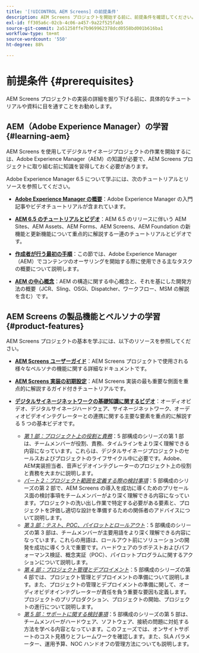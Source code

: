 ```yaml
---
title: '[!UICONTROL AEM Screens] の前提条件'
description: AEM Screens プロジェクトを開始する前に、前提条件を確認してください。
exl-id: ff305a6c-02cb-4c06-a457-9a22f525fab5
source-git-commit: 2a51258ffe7b969962378dcd0558bd001b616ba1
workflow-type: tm+mt
source-wordcount: '550'
ht-degree: 88%

---
```


# 前提条件 {#prerequisites}

AEM Screens プロジェクトの実装の詳細を掘り下げる前に、具体的なチュートリアルや資料に目を通すことをお勧めします。

## AEM（Adobe Experience Manager）の学習 {#learning-aem}

AEM Screens を使用してデジタルサイネージプロジェクトの作業を開始するには、Adobe Experience Manager（AEM）の知識が必要で、AEM Screens プロジェクトに取り組む前に知識を習得しておく必要があります。

Adobe Experience Manager 6.5 について学ぶには、次のチュートリアルとリソースを参照してください。

* **[Adobe Experience Manager の概要](https://experienceleague.adobe.com/ja/docs/experience-manager-cloud-service/content/overview/introduction)**：Adobe Experience Manager の入門記事やビデオチュートリアルが含まれています。

* **[AEM 6.5 のチュートリアルとビデオ](https://experienceleague.adobe.com/ja/docs/experience-manager-tutorials)**：AEM 6.5 のリリースに伴いう AEM Sites、AEM Assets、AEM Forms、AEM Screens、AEM Foundation の新機能と更新機能について重点的に解説する一連のチュートリアルとビデオです。

* **[作成者が行う最初の手順](https://experienceleague.adobe.com/ja/docs/experience-manager-65/content/sites/authoring/essentials/first-steps)**：この節では、Adobe Experience Manager（AEM）でコンテンツのオーサリングを開始する際に使用できる主なタスクの概要について説明します。

* **[AEM の中心概念](https://experienceleague.adobe.com/ja/docs/experience-manager-65/content/implementing/developing/introduction/the-basics)**：AEM の構造に関する中心概念と、それを基にした開発方法の概要（JCR、Sling、OSGi、Dispatcher、ワークフロー、MSM の解説を含む）です。

## AEM Screens の製品機能とペルソナの学習 {#product-features}

AEM Screens プロジェクトの基本を学ぶには、以下のリソースを参照してください。

* **[AEM Screens ユーザーガイド](https://experienceleague.adobe.com/ja/docs/experience-manager-screens/user-guide/aem-screens-introduction)**：AEM Screens プロジェクトで使用される様々なペルソナの機能に関する詳細なドキュメントです。

* **[AEM Screens 実装の初期設定](https://experienceleague.adobe.com/?launch=AEM-7a#recommended/solutions/experience-manager)**：AEM Screens 実装の最も重要な側面を重点的に解説するガイド付きチュートリアルです。

* **[デジタルサイネージネットワークの基礎知識に関するビデオ](https://experienceleague.adobe.com/ja/docs/experience-manager-screens/user-guide/aem-screens-introduction)**：オーディオビデオ、デジタルサイネージハードウェア、サイネージネットワーク、オーディオビデオインテグレーターとの連携に関する主要な要素を重点的に解説する 5 つの基本ビデオです。
   * *[第 1 部：プロジェクト上の役割と責務](https://experienceleague.adobe.com/ja/docs/experience-manager-screens/user-guide/digital-signage-network/project-roles-responsibilities)*：5 部構成のシリーズの第 1 部は、チームメンバーが役割、責務、タイムラインをより深く理解できる内容になっています。これらは、デジタルサイネージプロジェクトのセールスおよびプロジェクトのライフサイクル中に必要です。Adobe、AEM実装担当者、音声ビデオインテグレーターのプロジェクト上の役割と責務を大まかに説明します。
   * *[パート 2：プロジェクト範囲を定義する際の検討事項](https://experienceleague.adobe.com/ja/docs/experience-manager-screens/user-guide/digital-signage-network/project-considerations)*：5 部構成のシリーズの第 2 部で、AEM Screens の導入を成功に導くためのプリセールス面の検討事項をチームメンバーがより深く理解できる内容になっています。プロジェクトの洗い出し作業で特定する必要がある要素と、プロジェクトを評価し適切な設計を準備するための関係者のアドバイスについて説明します。
   * *[第 3 部：テスト、POC、パイロットとロールアウト](https://experienceleague.adobe.com/ja/docs/experience-manager-screens/user-guide/digital-signage-network/testing-pocs-pilots-rollouts)*：5 部構成のシリーズの第 3 部は、チームメンバーが主要用語をより深く理解できる内容になっています。これらの用語は、ロールアウト前にソリューションの開発を成功に導くうえで重要です。ハードウェアのラボテストおよびパフォーマンス検証、概念実証（POC）、パイロットプログラムに関するアクションについて説明します。
   * *[第 4 部：プロジェクト管理とデプロイメント](https://experienceleague.adobe.com/ja/docs/experience-manager-screens/user-guide/digital-signage-network/project-management-and-deployment)*：5 部構成のシリーズの第 4 部では、プロジェクト管理とデプロイメントの準備について説明します。また、プロジェクトの管理とデプロイメントの準備に関して、オーディオビデオインテグレーターが責任を負う重要な要因も定義します。 プロジェクトのプリプロダクション、プロジェクトの開始、プロジェクトの進行について説明します。
   * *[第 5 部：サポートに関する検討事項](https://experienceleague.adobe.com/ja/docs/experience-manager-screens/user-guide/digital-signage-network/support-considerations)*：5 部構成のシリーズの第 5 部は、チームメンバーがハードウェア、ソフトウェア、接続の問題に対処する方法を学べる内容となっています。このフェーズでは、オンサイトサポートのコスト見積りとフレームワークを確認します。また、SLA パラメーター、運用予算、NOC ハンドオフの管理方法についても説明します。
